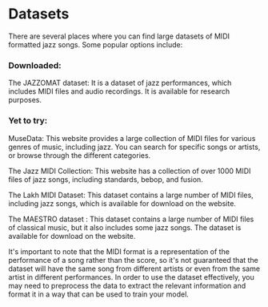 # Datasets

There are several places where you can find large datasets of MIDI formatted jazz songs. Some popular options include:

### Downloaded:

The JAZZOMAT dataset: It is a dataset of jazz performances, which includes MIDI files and audio recordings. It is available for research purposes.

### Yet to try:

MuseData: This website provides a large collection of MIDI files for various genres of music, including jazz. You can search for specific songs or artists, or browse through the different categories.

The Jazz MIDI Collection: This website has a collection of over 1000 MIDI files of jazz songs, including standards, bebop, and fusion.

The Lakh MIDI Dataset: This dataset contains a large number of MIDI files, including jazz songs, which is available for download on the website.

The MAESTRO dataset : This dataset contains a large number of MIDI files of classical music, but it also includes some jazz songs. The dataset is available for download on the website.

It's important to note that the MIDI format is a representation of the performance of a song rather than the score, so it's not guaranteed that the dataset will have the same song from different artists or even from the same artist in different performances. In order to use the dataset effectively, you may need to preprocess the data to extract the relevant information and format it in a way that can be used to train your model.
